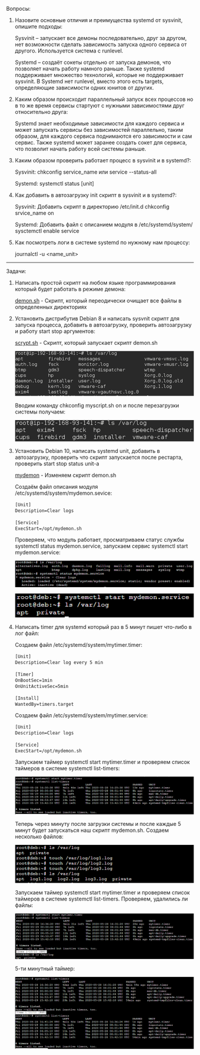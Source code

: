 Вопросы:
1.  Назовите основные отличия и преимущества systemd от sysvinit, опишите подходы:

	Sysvinit – запускает все демоны последовательно, друг за другом,
	нет возможности сделать зависимость запуска одного сервиса от другого. Используется система с runlevel.

	Systemd – создаёт сокеты отдельно от запуска демонов, что позволяет начать работу намного раньше.
	Также systemd поддерживает множество технологий, которые не поддерживает sysvinit.
	В Systemd нет runlevel, вместо этого есть targets, определяющие зависимости одних юнитов от других.

2.  Каким образом происходит параллельный запуск всех процессов но в то же время сервисы стартуют с нужными зависимостями друг относительно друга:

	Systemd знает необходимые зависимости для каждого сервиса и может запускать сервисы без зависимостей параллельно,
	таким образом, для каждого сервиса поднимаются его зависимости и сам сервис.
	Также systemd может заранее создать сокет для сервиса, что позволит начать работу всей системы раньше.

3.  Каким образом проверить работает процесс в sysvinit и в systemd?:

	Sysvinit: 
	  chkconfig service_name или service --status-all
	  
	Systemd: 
	  systemctl status [unit]

4.  Как добавить в автозагрузку init скрипт в sysvinit и в systemd?:

	Sysvinit:
	  Добавить скрипт в директорию /etc/init.d
	  chkconfig srvice_name on

	Systemd:
	  Добавить файл с описанием модуля в /etc/systemd/system/
	  sysctemctl enable service

5.  Как посмотреть логи в системе systemd по нужному нам процессу:

	journalctl -u <name_unit>

---
Задачи:

1.  Hаписать простой скрипт на любом языке программирования который будет работать в режиме демона:

    [demon.sh](demon.sh?raw=true) - Скрипт, который переодически очищает все файлы в определенных директориях 

2.  Установить дистрибутив Debian 8 и написать sysvnit скрипт для запуска процесса, добавить в автозагрузку, проверить автозагрузку и работу start stop аргументов:

    [scrypt.sh](scrypt.sh?raw=true) - Скрипт, который запускает скрипт demon.sh
      
	![pic1](pic1.png?raw=true)

	Вводим команду chkconfig myscript.sh on и после перезагрузки системы получаем:

	![pic2](pic2.png?raw=true)

3.  Установить Debian 10, написать systemd unit, добавить в автозагрузку, проверить что скрипт запускается после рестарта, проверить start stop status unit-а


    [mydemon](mydemon.sh?raw=true) - Изменяем скрипт demon.sh 

	Создаём файл описания модуля /etc/systemd/system/mydemon.sevice:
	```
	[Unit]
	Description=Clear logs

	[Service]
	ExecStart=/opt/mydemon.sh
	```
	Проверяем, что модуль работает, просматриваем статус службы systemctl status mydemon.service,
	запускаем сервис systemctl start mydemon.service:

	  ![pic3](pic3.png?raw=true)

	  ![pic4](pic4.png?raw=true)

4.  Написать timer для systemd который раз в 5 минут пишет что-либо в лог файл:

	Создаем файл /etc/systemd/system/mytimer.timer:
	```
	[Unit]
	Description=Clear log every 5 min

	[Timer]
	OnBootSec=1min
	OnUnitActiveSec=5min

	[Install]
	WantedBy=timers.target
	```
	Создаем файл /etc/systemd/system/mytimer.service:
	```
	[Unit]
	Description=Clear logs

	[Service]
	ExecStart=/opt/mydemon.sh
	```
	Запускаем таймер systemctl start mytimer.timer и проверяем список таймеров в системе systemctl list-timers:

	![pic5](pic5.png?raw=true)

	Теперь через минуту после загрузки системы и после каждые 5 минут будет запускаться наш скрипт mydemon.sh.
	Создаем несколько файлов:

	![pic6](pic6.png?raw=true)

	Запускаем таймер systemctl start mytimer.timer и проверяем список таймеров в системе systemctl list-timers.
	Проверяем, удалились ли файлы:

	![pic7](pic7.png?raw=true)

	5-ти минутный таймер:

	![pic8](pic8.png?raw=true)
